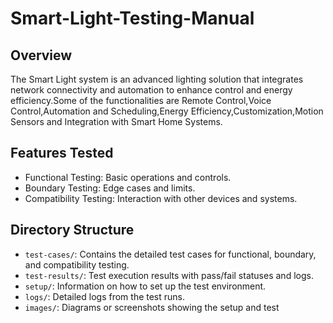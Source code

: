 # Smart-Light-Testing-Manual 
## Overview
The Smart Light system is an advanced lighting solution that integrates network connectivity and automation to enhance control and energy efficiency.Some of the functionalities are Remote Control,Voice Control,Automation and Scheduling,Energy Efficiency,Customization,Motion Sensors and Integration with Smart Home Systems.
## Features Tested
- Functional Testing: Basic operations and controls.
- Boundary Testing: Edge cases and limits.
- Compatibility Testing: Interaction with other devices and systems.
## Directory Structure
- `test-cases/`: Contains the detailed test cases for functional, boundary,
and compatibility testing.
- `test-results/`: Test execution results with pass/fail statuses and logs.
- `setup/`: Information on how to set up the test environment.
- `logs/`: Detailed logs from the test runs.
- `images/`: Diagrams or screenshots showing the setup and test
